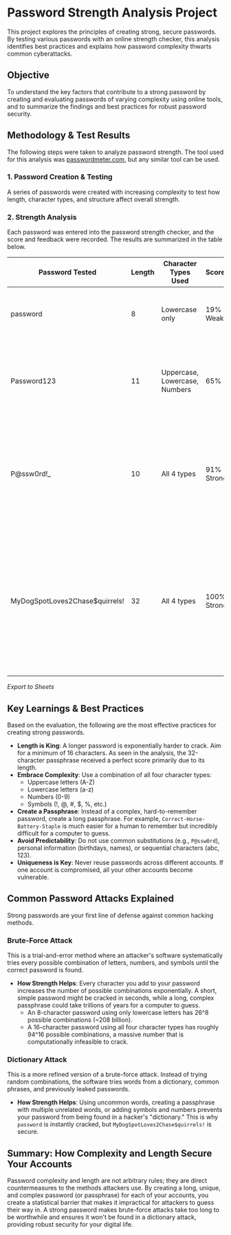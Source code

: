 # Password Strength Analysis Project 

This project explores the principles of creating strong, secure passwords. By testing various passwords with an online strength checker, this analysis identifies best practices and explains how password complexity thwarts common cyberattacks.

## Objective
To understand the key factors that contribute to a strong password by creating and evaluating passwords of varying complexity using online tools, and to summarize the findings and best practices for robust password security.

## Methodology & Test Results
The following steps were taken to analyze password strength. The tool used for this analysis was [passwordmeter.com](https://passwordmeter.com), but any similar tool can be used.

### 1. Password Creation & Testing
A series of passwords were created with increasing complexity to test how length, character types, and structure affect overall strength.

### 2. Strength Analysis
Each password was entered into the password strength checker, and the score and feedback were recorded. The results are summarized in the table below.

| Password Tested                        | Length | Character Types Used                | Score/Rating     | Tool Feedback & Analysis                                                                 |
|----------------------------------------|--------|------------------------------------|------------------|------------------------------------------------------------------------------------------|
| password                               | 8      | Lowercase only                    | 19% (Very Weak)  | Deductions for being a dictionary word. Extremely vulnerable.                             |
| Password123                            | 11     | Uppercase, Lowercase, Numbers     | 65% (Good)       | A decent mix, but predictable. The sequential numbers and capitalization pattern are common. |
| P@ssw0rd!_                            | 10     | All 4 types                       | 91% (Very Strong)| Strong score due to the mix of uppercase, lowercase, numbers, and symbols. The use of substitutions (@ for a, 0 for o) helps. |
| MyDogSpotLoves2Chase$quirrels!         | 32     | All 4 types                       | 100% (Very Strong)| Excellent score. Length is the most significant factor here. It's a long, memorable passphrase that includes multiple character types, making it highly resistant to attacks. |

*Export to Sheets*

## Key Learnings & Best Practices
Based on the evaluation, the following are the most effective practices for creating strong passwords.

- **Length is King**: A longer password is exponentially harder to crack. Aim for a minimum of 16 characters. As seen in the analysis, the 32-character passphrase received a perfect score primarily due to its length.
- **Embrace Complexity**: Use a combination of all four character types:
  - Uppercase letters (A-Z)
  - Lowercase letters (a-z)
  - Numbers (0-9)
  - Symbols (!, @, #, $, %, etc.)
- **Create a Passphrase**: Instead of a complex, hard-to-remember password, create a long passphrase. For example, `Correct-Horse-Battery-Staple` is much easier for a human to remember but incredibly difficult for a computer to guess.
- **Avoid Predictability**: Do not use common substitutions (e.g., `P@ssw0rd`), personal information (birthdays, names), or sequential characters (abc, 123).
- **Uniqueness is Key**: Never reuse passwords across different accounts. If one account is compromised, all your other accounts become vulnerable.

## Common Password Attacks Explained
Strong passwords are your first line of defense against common hacking methods.

### Brute-Force Attack
This is a trial-and-error method where an attacker's software systematically tries every possible combination of letters, numbers, and symbols until the correct password is found.

- **How Strength Helps**: Every character you add to your password increases the number of possible combinations exponentially. A short, simple password might be cracked in seconds, while a long, complex passphrase could take trillions of years for a computer to guess.
  - An 8-character password using only lowercase letters has 26^8 possible combinations (~208 billion).
  - A 16-character password using all four character types has roughly 94^16 possible combinations, a massive number that is computationally infeasible to crack.

### Dictionary Attack
This is a more refined version of a brute-force attack. Instead of trying random combinations, the software tries words from a dictionary, common phrases, and previously leaked passwords.

- **How Strength Helps**: Using uncommon words, creating a passphrase with multiple unrelated words, or adding symbols and numbers prevents your password from being found in a hacker's "dictionary." This is why `password` is instantly cracked, but `MyDogSpotLoves2Chase$quirrels!` is secure.

## Summary: How Complexity and Length Secure Your Accounts
Password complexity and length are not arbitrary rules; they are direct countermeasures to the methods attackers use. By creating a long, unique, and complex password (or passphrase) for each of your accounts, you create a statistical barrier that makes it impractical for attackers to guess their way in. A strong password makes brute-force attacks take too long to be worthwhile and ensures it won't be found in a dictionary attack, providing robust security for your digital life.
